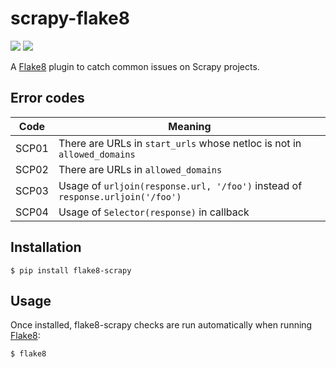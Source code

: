 # scrapy-flake8

![](https://github.com/stummjr/flake8-scrapy/workflows/CI/badge.svg)
![](https://pepy.tech/badge/flake8-scrapy)

A [Flake8](https://flake8.pycqa.org/en/latest/) plugin to catch common issues
on Scrapy projects.

## Error codes

| Code  | Meaning |
| ---   | --- |
| SCP01 | There are URLs in `start_urls` whose netloc is not in `allowed_domains` |
| SCP02 | There are URLs in `allowed_domains` |
| SCP03 | Usage of `urljoin(response.url, '/foo')` instead of `response.urljoin('/foo')` |
| SCP04 | Usage of `Selector(response)` in callback |


## Installation

```
$ pip install flake8-scrapy
```


## Usage

Once installed, flake8-scrapy checks are run automatically when running
[Flake8](https://flake8.pycqa.org/en/latest/):

```
$ flake8
```
